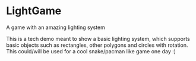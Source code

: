 # LightGame
A game with an amazing lighting system

This is a tech demo meant to show a basic lighting system, which supports basic objects such as rectangles, other polygons and circles with rotation. This could/will be used for a cool snake/pacman like game one day :)
